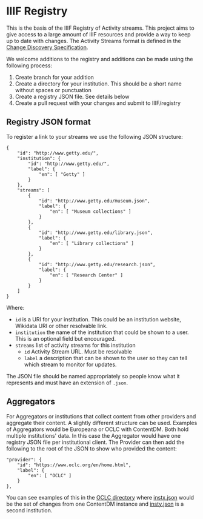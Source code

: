 # IIIF Registry
This is the basis of the IIIF Registry of Activity streams. This project aims to give access to a large amount of IIIF resources and provide a way to keep up to date with changes. The Activity Streams format is defined in the [Change Discovery Specification](https://iiif.io/api/discovery/0.4/).

We welcome additions to the registry and additions can be made using the following process:

  1. Create branch for your addition
  2. Create a directory for your institution. This should be a short name without spaces or punctuation
  3. Create a registry JSON file. See details below
  4. Create a pull request with your changes and submit to IIIF/registry

## Registry JSON format  

To register a link to your streams we use the following JSON structure: 

```
{
    "id": "http://www.getty.edu/",
    "institution": {
        "id": "http://www.getty.edu/",
        "label": {
            "en": [ "Getty" ]
        }    
    },
    "streams": [
        {
            "id": "http://www.getty.edu/museum.json",
            "label": {
                "en": [ "Museum collections" ]
            }
        },
        {
            "id": "http://www.getty.edu/library.json",
            "label": {
                "en": [ "Library collections" ]
            }    
        },
        {
            "id": "http://www.getty.edu/research.json",
            "label": {
                "en": [ "Research Center" ]
            }    
        }
    ]
}
```

Where:
 * `id` is a URI for your institution. This could be an institution website, Wikidata URI or other resolvable link. 
 * `institution` the name of the institution that could be shown to a user. This is an optional field but encouraged. 
 * `streams` list of activity streams for this institution
    * `id` Activity Stream URL. Must be resolvable 
    * `label` a description that can be shown to the user so they can tell which stream to monitor for updates. 

The JSON file should be named appropriately so people know what it represents and must have an extension of `.json`.

## Aggregators

For Aggregators or institutions that collect content from other providers and aggregate their content. A slightly different structure can be used. Examples of Aggregators would be Europeana or OCLC with ContentDM. Both hold multiple institutions' data. In this case the Aggregator would have one registry JSON file per institutional client. The Provider can then add the following to the root of the JSON to show who provided the content:

```
"provider": {
    "id": "https://www.oclc.org/en/home.html",
    "label": {
        "en": [ "OCLC" ]
    }    
},
```

You can see examples of this in the [OCLC directory](https://github.com/IIIF/registry/tree/deploy/OCLC) where [instx.json](https://github.com/IIIF/registry/blob/deploy/OCLC/instx.json) would be the set of changes from one ContentDM instance and [insty.json](https://github.com/IIIF/registry/blob/deploy/OCLC/insty.json) is a second institution. 
